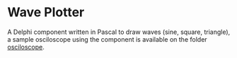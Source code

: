 # Wave Plotter

A Delphi component written in Pascal to draw waves (sine, square, triangle), a sample osciloscope using the component is available on the folder [osciloscope](osciloscope).
